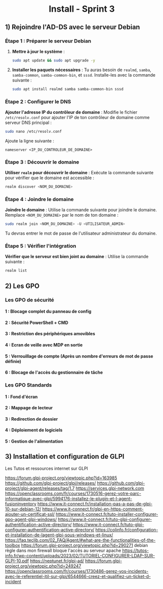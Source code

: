 <div align="center"><H1> Install -  Sprint 3 </H1></div>

## 1) Rejoindre l'AD-DS avec le serveur Debian

### Étape 1 : Préparer le serveur Debian
1. **Mettre à jour le système** :
   ```bash
   sudo apt update && sudo apt upgrade -y
   ```

2. **Installer les paquets nécessaires** :
   Tu auras besoin de `realmd`, `samba`, `samba-common`, `samba-common-bin`, et `sssd`. Installe-les avec la commande suivante :
   ```bash
   sudo apt install realmd samba samba-common-bin sssd
   ```

### Étape 2 : Configurer le DNS
**Ajouter l'adresse IP du contrôleur de domaine** :
   Modifie le fichier `/etc/resolv.conf` pour ajouter l'IP de ton contrôleur de domaine comme serveur DNS principal :
   ```bash
   sudo nano /etc/resolv.conf
   ```
   Ajoute la ligne suivante :
   ```
   nameserver <IP_DU_CONTROLEUR_DE_DOMAINE>
   ```

### Étape 3 : Découvrir le domaine
**Utiliser `realm` pour découvrir le domaine** :
   Exécute la commande suivante pour vérifier que le domaine est accessible :
   ```bash
   realm discover <NOM_DU_DOMAINE>
   ```

### Étape 4 : Joindre le domaine
**Joindre le domaine** :
   Utilise la commande suivante pour joindre le domaine. Remplace `<NOM_DU_DOMAINE>` par le nom de ton domaine :
   ```bash
   sudo realm join <NOM_DU_DOMAINE> -U <UTILISATEUR_ADMIN>
   ```
   Tu devras entrer le mot de passe de l'utilisateur administrateur du domaine.

### Étape 5 : Vérifier l'intégration
**Vérifier que le serveur est bien joint au domaine** :
   Utilise la commande suivante :
   ```bash
   realm list
   ```

## 2) Les GPO

### Les GPO de sécurité

#### 1 : Blocage complet du panneau de config

#### 2 : Sécurité PowerShell + CMD

#### 3 : Restriction des périphériques amovibles

#### 4 : Ecran de veille avec MDP en sortie

#### 5 : Verrouillage de compte (Après un nombre d'erreurs de mot de passe définie)

#### 6 : Blocage de l'accès du gestionnaire de tâche

### Les GPO Standards

#### 1 : Fond d'écran

#### 2 : Mappage de lecteur

#### 3 : Redirection de dossier

#### 4 : Déploiement de logiciels

#### 5 : Gestion de l'alimentation



## 3) Installation et configuration de GLPI







Les Tutos et ressources internet sur GLPI

https://forum.glpi-project.org/viewtopic.php?id=163985
https://github.com/glpi-project/glpi/releases/
https://github.com/glpi-project/glpi-agent/releases/tag/1.7
https://services.glpi-network.com
https://openclassrooms.com/fr/courses/1730516-gerez-votre-parc-informatique-avec-glpi/5994176-installez-le-plugin-et-l-agent-fusioninventory
https://www.it-connect.fr/installation-pas-a-pas-de-glpi-10-sur-debian-12/
https://www.it-connect.fr/glpi-en-https-comment-ajouter-un-certificat-ssl/
https://www.it-connect.fr/tuto-installer-configurer-gpo-agent-glpi-windows/
https://www.it-connect.fr/tuto-glpi-configurer-authentification-active-directory/
https://www.it-connect.fr/tuto-glpi-configurer-authentification-active-directory/
https://colinfo.fr/configuration-et-installation-de-lagent-glpi-sous-windows-et-linux/
https://faq.teclib.com/02_FAQ/Agent/#what-are-the-functionalities-of-the-toolbox
https://forum.glpi-project.org/viewtopic.php?id=290271
debian règle dans mon firewall bloque l'accès au serveur apache
https://tutos-info.fr/wp-content/uploads/2023/02/TUTORIEL-CONFIGURER-LDAP-SUR-GLPI-10.pdf
https://neptunet.fr/glpi-ad/
https://forum.glpi-project.org/viewtopic.php?id=249247
https://openclassrooms.com/fr/courses/1730486-gerez-vos-incidents-avec-le-referentiel-itil-sur-glpi/6544666-creez-et-qualifiez-un-ticket-d-incident



   
